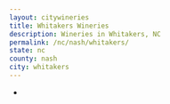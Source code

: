 ```yaml
---
layout: citywineries
title: Whitakers Wineries
description: Wineries in Whitakers, NC
permalink: /nc/nash/whitakers/
state: nc
county: nash
city: whitakers
---
```

-
